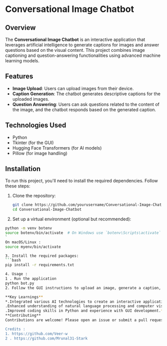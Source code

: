 # Conversational Image Chatbot

## Overview

The **Conversational Image Chatbot** is an interactive application that leverages artificial intelligence to generate captions for images and answer questions based on the visual content. This project combines image captioning and question-answering functionalities using advanced machine learning models.

## Features

- **Image Upload**: Users can upload images from their device.
- **Caption Generation**: The chatbot generates descriptive captions for the uploaded images.
- **Question Answering**: Users can ask questions related to the content of the image, and the chatbot responds based on the generated caption.

## Technologies Used

- Python
- Tkinter (for the GUI)
- Hugging Face Transformers (for AI models)
- Pillow (for image handling)

## Installation

To run this project, you'll need to install the required dependencies. Follow these steps:

1. Clone the repository:
   ```bash
   git clone https://github.com/yourusername/Conversational-Image-Chatbot.git
   cd Conversational-Image-Chatbot
2. Set up a virtual environment (optional but recommended):
```bash
python -m venv botenv
source botenv/bin/activate  # On Windows use `botenv\Scripts\activate`
`
On macOS/Linux :
source myenv/bin/activate

3. Install the required packages:
```bash
pip install -r requirements.txt

4. Usage :
1 . Run the application
python bot.py
2. Follow the GUI instructions to upload an image, generate a caption, and ask questions.

**Key Learnings**
*.Integrated various AI technologies to create an interactive application.
.Enhanced understanding of natural language processing and computer vision.
.Improved coding skills in Python and experience with GUI development.*
**Contributing**
Contributions are welcome! Please open an issue or submit a pull request if you'd like to contribute to this project.

Credits :
1. https://github.com/Veer-w
2 . https://github.com/Mrunal31-Stark


